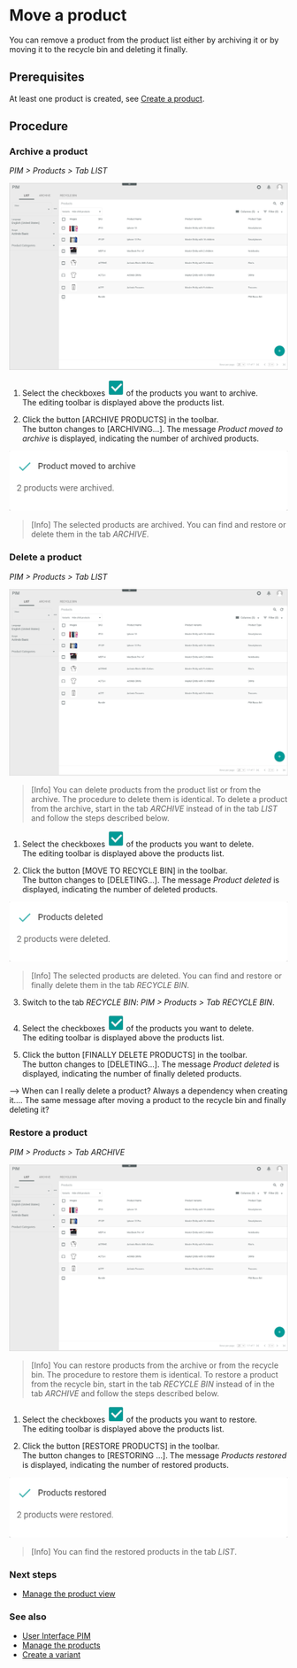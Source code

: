# Move a product

You can remove a product from the product list either by archiving it or by moving it to the recycle bin and deleting it finally.

## Prerequisites

At least one product is created, see [Create a product](#create-a-product).

## Procedure

### Archive a product
*PIM > Products > Tab LIST*

![Product list](/Assets/Screenshots/PIM/Products/List/Products.png "[Product list]")

1. Select the checkboxes ![Checkbox](/Assets/Icons/Checkbox.png "[Checkbox]") of the products you want to archive.   
  The editing toolbar is displayed above the products list.

2. Click the button [ARCHIVE PRODUCTS] in the toolbar.   
  The button changes to [ARCHIVING...]. The message *Product moved to archive* is displayed, indicating the number of archived products.

  ![Product moved to archive](/Assets/Screenshots/PIM/Products/List/ProductMovedToArchive.png "[Product moved to archive]")

  > [Info] The selected products are archived. You can find and restore or delete them in the tab *ARCHIVE*.


### Delete a product
*PIM > Products > Tab LIST*

![Product list](/Assets/Screenshots/PIM/Products/List/Products.png "[Product list]")

> [Info] You can delete products from the product list or from the archive. The procedure to delete them is identical. To delete a product from the archive, start in the tab *ARCHIVE* instead of in the tab *LIST* and follow the steps described below.

1. Select the checkboxes ![Checkbox](/Assets/Icons/Checkbox.png "[Checkbox]") of the products you want to delete.   
  The editing toolbar is displayed above the products list.

2. Click the button [MOVE TO RECYCLE BIN] in the toolbar.   
  The button changes to [DELETING...]. The message *Product deleted* is displayed, indicating the number of deleted products.

  ![Product deleted](/Assets/Screenshots/PIM/Products/List/ProductDeleted.png "[Product deleted]")

  > [Info] The selected products are deleted. You can find and restore or finally delete them in the tab *RECYCLE BIN*.

3. Switch to the tab *RECYCLE BIN*: *PIM > Products > Tab RECYCLE BIN*.

4. Select the checkboxes ![Checkbox](/Assets/Icons/Checkbox.png "[Checkbox]") of the products you want to delete.   
  The editing toolbar is displayed above the products list.

5. Click the button [FINALLY DELETE PRODUCTS] in the toolbar.   
  The button changes to [DELETING...]. The message *Product deleted* is displayed, indicating the number of finally deleted products.

  --> When can I really delete a product? Always a dependency when creating it.... The same message after moving a product to the recycle bin and finally deleting it?


### Restore a product
*PIM > Products > Tab ARCHIVE*

![Product list](/Assets/Screenshots/PIM/Products/List/Products.png "[Product list]")

> [Info] You can restore products from the archive or from the recycle bin. The procedure to restore them is identical. To restore a product from the recycle bin, start in the tab *RECYCLE BIN* instead of in the tab *ARCHIVE* and follow the steps described below.

1. Select the checkboxes ![Checkbox](/Assets/Icons/Checkbox.png "[Checkbox]") of the products you want to restore.   
  The editing toolbar is displayed above the products list.

2. Click the button [RESTORE PRODUCTS] in the toolbar.   
  The button changes to [RESTORING ...]. The message *Products restored* is displayed, indicating the number of restored products.

  ![Products restored](/Assets/Screenshots/PIM/Products/List/ProductsRestored.png "[Products restored]")

  > [Info] You can find the restored products in the tab *LIST*.

### Next steps

- [Manage the product view](04_ManageProductView.md)

### See also

- [User Interface PIM](/PIM/UserInterface/00_UserInterface.md)
- [Manage the products](01_ManageProducts.md)
- [Create a variant](02_CreateVariant.md)

